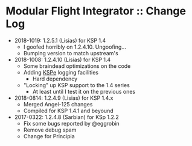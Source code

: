 # Modular Flight Integrator :: Change Log

* 2018-1019: 1.2.5.1 (Lisias) for KSP 1.4
	+ I goofed horribly on 1.2.4.10. Ungoofing... 
	+ Bumping version to match upstream's
* 2018-1008: 1.2.4.10 (Lisias) for KSP 1.4
	+ Some braindead optimizations on the code
	+ Adding [KSPe](https://github.com/net-lisias-ksp/KSPAPIExtensions) logging facilities
		- Hard dependency
	+ "Locking" up KSP support to the 1.4 series
		- At least until I test it on the previous ones
* 2018-0814: 1.2.4.9 (Lisias) for KSP 1.4.x
	+ Merged Angel-125 changes
	+ Compiled for KSP 1.4.1 and beyound
* 2017-0322: 1.2.4.8 (Sarbian) for KSp 1.2.2
	+ Fix some bugs reported by @eggrobin
	+ Remove debug spam
	+ Change for Principia 
